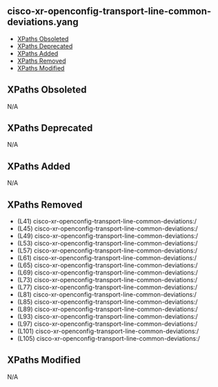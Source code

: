 ## cisco-xr-openconfig-transport-line-common-deviations.yang

- [XPaths Obsoleted](#xpaths-obsoleted)
- [XPaths Deprecated](#xpaths-deprecated)
- [XPaths Added](#xpaths-added)
- [XPaths Removed](#xpaths-removed)
- [XPaths Modified](#xpaths-modified)

## XPaths Obsoleted

N/A

## XPaths Deprecated

N/A

## XPaths Added

N/A

## XPaths Removed

- (L41)	cisco-xr-openconfig-transport-line-common-deviations:/
- (L45)	cisco-xr-openconfig-transport-line-common-deviations:/
- (L49)	cisco-xr-openconfig-transport-line-common-deviations:/
- (L53)	cisco-xr-openconfig-transport-line-common-deviations:/
- (L57)	cisco-xr-openconfig-transport-line-common-deviations:/
- (L61)	cisco-xr-openconfig-transport-line-common-deviations:/
- (L65)	cisco-xr-openconfig-transport-line-common-deviations:/
- (L69)	cisco-xr-openconfig-transport-line-common-deviations:/
- (L73)	cisco-xr-openconfig-transport-line-common-deviations:/
- (L77)	cisco-xr-openconfig-transport-line-common-deviations:/
- (L81)	cisco-xr-openconfig-transport-line-common-deviations:/
- (L85)	cisco-xr-openconfig-transport-line-common-deviations:/
- (L89)	cisco-xr-openconfig-transport-line-common-deviations:/
- (L93)	cisco-xr-openconfig-transport-line-common-deviations:/
- (L97)	cisco-xr-openconfig-transport-line-common-deviations:/
- (L101)	cisco-xr-openconfig-transport-line-common-deviations:/
- (L105)	cisco-xr-openconfig-transport-line-common-deviations:/

## XPaths Modified

N/A

